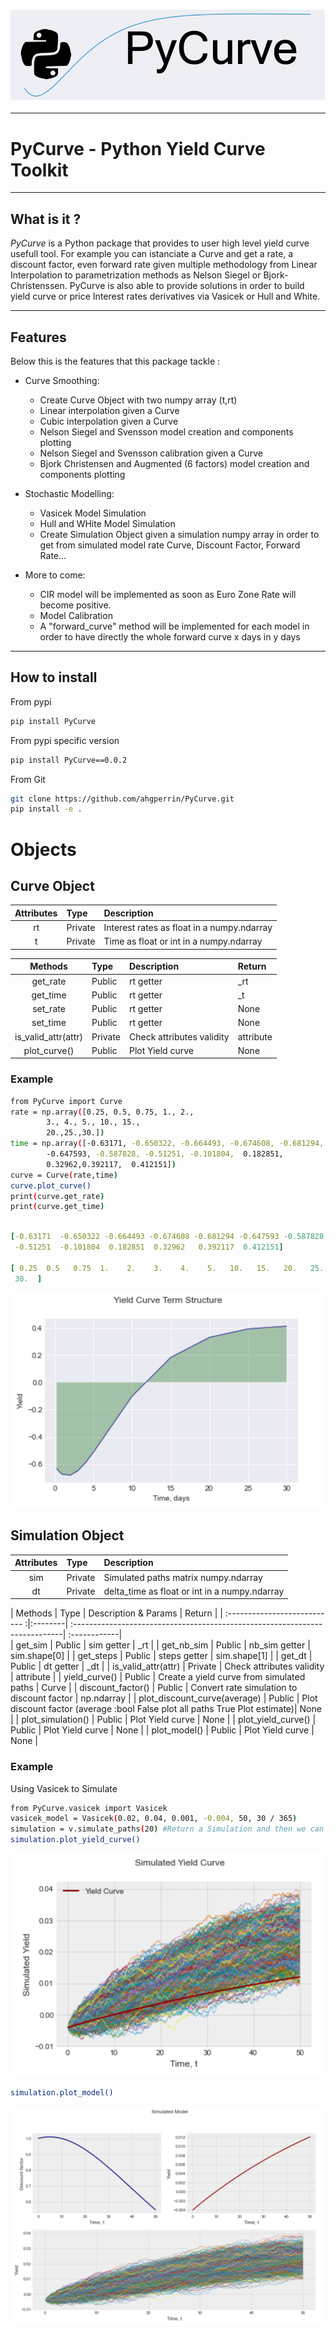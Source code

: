 ![Screenshot](logo.png)

-----------------
# PyCurve - Python Yield Curve Toolkit

-----------------
## What is it ? 

*PyCurve* is a Python package that provides to user high level 
yield curve usefull tool. For example you can istanciate a Curve 
and get a rate, a discount factor, even forward rate given multiple
methodology from Linear Interpolation to parametrization methods 
as Nelson Siegel or Bjork-Christenssen. PyCurve is also able to provide
solutions in order to build yield curve or price Interest rates derivatives 
via Vasicek or Hull and White.

-----------------

## Features 

Below this is the features that this package tackle :
- Curve Smoothing:
  - Create Curve Object with two numpy array (t,rt)
  - Linear interpolation given a Curve 
  - Cubic interpolation given a Curve 
  - Nelson Siegel and Svensson model creation and components plotting
  - Nelson Siegel and Svensson calibration given a Curve
  - Bjork Christensen and Augmented (6 factors) model creation and components plotting
- Stochastic Modelling:
  - Vasicek Model Simulation
  - Hull and WHite Model Simulation
  - Create Simulation Object given a simulation numpy array in order to get from 
    simulated model rate Curve, Discount Factor, Forward Rate...
  
- More to come:
  - CIR model will be implemented as soon as Euro Zone Rate will become positive.
  - Model Calibration
  - A "forward_curve" method will be implemented for each model in order to have directly 
    the whole forward curve x days in y days
    
-----------------

## How to install
From pypi
```sh
pip install PyCurve
```

From pypi specific version 
```sh
pip install PyCurve==0.0.2
```

From Git 
```sh
git clone https://github.com/ahgperrin/PyCurve.git
pip install -e . 
```

# Objects

## Curve Object

| Attributes  | Type    | Description                                 |
| :----------:|:--------| :-------------------------------------------|
| rt          | Private | Interest rates as float in a numpy.ndarray  |
| t           | Private | Time  as float or int in a numpy.ndarray    |

| Methods             | Type    | Description               | Return
| :------------------:|:--------| :-------------------------| :----------|
| get_rate            | Public  | rt getter                 | _rt        |
| get_time            | Public  | rt getter                 | _t         |
| set_rate            | Public  | rt getter                 | None       |
| set_time            | Public  | rt getter                 | None       |
| is_valid_attr(attr) | Private | Check attributes validity | attribute  |
| plot_curve()        | Public  | Plot Yield curve          | None       |

### Example

```sh
from PyCurve import Curve
rate = np.array([0.25, 0.5, 0.75, 1., 2., 
        3., 4., 5., 10., 15., 
        20.,25.,30.])
time = np.array([-0.63171, -0.650322, -0.664493, -0.674608, -0.681294,
        -0.647593, -0.587828, -0.51251, -0.101804,  0.182851,
        0.32962,0.392117,  0.412151])
curve = Curve(rate,time)
curve.plot_curve()
print(curve.get_rate)
print(curve.get_time)
```
```yaml

[-0.63171  -0.650322 -0.664493 -0.674608 -0.681294 -0.647593 -0.587828
 -0.51251  -0.101804  0.182851  0.32962   0.392117  0.412151]
  
[ 0.25  0.5   0.75  1.    2.    3.    4.    5.   10.   15.   20.   25.
 30.  ]

```
![Screenshot](example_screenshot/curve.png)

## Simulation Object 

| Attributes  | Type    | Description                                       |
| :----------:|:--------| :------------------------------------------------ |
| sim         | Private | Simulated paths matrix numpy.ndarray              |
| dt          | Private | delta_time  as float or int in a numpy.ndarray    |

| Methods                       | Type    | Description & Params                                                        | Return       |
| :--------------------------- :|:--------| :---------------------------------------------------------------------------| :------------|    
| get_sim                       | Public  | sim getter                                                                  | _rt          |
| get_nb_sim                    | Public  | nb_sim getter                                                               | sim.shape[0] |
| get_steps                     | Public  | steps getter                                                                | sim.shape[1] |
| get_dt                        | Public  | dt getter                                                                   | _dt          |
| is_valid_attr(attr)           | Private | Check attributes validity                                                   | attribute    |
| yield_curve()                 | Public  | Create a yield curve from simulated paths                                   | Curve        |
| discount_factor()             | Public  | Convert rate simulation to discount factor                                  | np.ndarray   |
| plot_discount_curve(average)  | Public  | Plot discount factor (average :bool False plot all paths True Plot estimate)| None         |
| plot_simulation()             | Public  | Plot Yield curve                                                            | None         |
| plot_yield_curve()            | Public  | Plot Yield curve                                                            | None         |
| plot_model()                  | Public  | Plot Yield curve                                                            | None         |
### Example
Using Vasicek to Simulate
```sh
from PyCurve.vasicek import Vasicek
vasicek_model = Vasicek(0.02, 0.04, 0.001, -0.004, 50, 30 / 365)
simulation = v.simulate_paths(20) #Return a Simulation and then we can apply Simulation Methods
simulation.plot_yield_curve()
```
![Screenshot](example_screenshot/simulated_curve.png)

```sh
simulation.plot_model()
```
![Screenshot](example_screenshot/simulation_example.png)